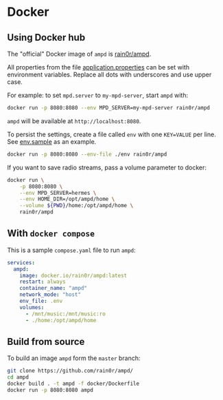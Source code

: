 # Docker

## Using Docker hub

The "official" Docker image of `ampd` is [rain0r/ampd](https://hub.docker.com/r/rain0r/ampd).

All properties from the
file [application.properties](https://github.com/rain0r/ampd/blob/master/src/main/resources/application.properties) can
be set with environment variables. Replace all dots with underscores and use upper case.

For example: to set `mpd.server` to `my-mpd-server`, start `ampd` with:

```sh
docker run -p 8080:8080 --env MPD_SERVER=my-mpd-server rain0r/ampd
```

`ampd` will be available at `http://localhost:8080`.

To persist the settings, create a file called `env` with one `KEY=VALUE` per line.
See [env.sample](https://github.com/rain0r/ampd/blob/master/docker/env.template) as an example.

```sh
docker run -p 8080:8080 --env-file ./env rain0r/ampd
```

If you want to save radio streams, pass a volume parameter to docker:

```sh
docker run \
    -p 8080:8080 \
    --env MPD_SERVER=hermes \
    --env HOME_DIR=/opt/ampd/home \
    --volume ${PWD}/home:/opt/ampd/home \
    rain0r/ampd
```

## With `docker compose`

This is a sample `compose.yaml` file to run `ampd`:

```yaml
services:
  ampd:
    image: docker.io/rain0r/ampd:latest
    restart: always
    container_name: "ampd"
    network_mode: "host"
    env_file: .env
    volumes:
      - /mnt/music:/mnt/music:ro
      - ./home:/opt/ampd/home
```

## Build from source

To build an image `ampd` form the `master` branch:

```sh
git clone https://github.com/rain0r/ampd/
cd ampd
docker build . -t ampd -f docker/Dockerfile
docker run -p 8080:8080 ampd
```

